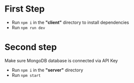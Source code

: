 # First Step
- Run `npm i` in the **"client"** directory to install dependencies
- Run `npm run dev`

# Second step
Make sure MongoDB database is connected via API Key
- Run `npm i` in the **"server"** directory
- Run `npm start`
